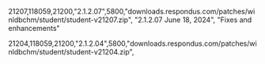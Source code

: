 
<man>21207,118059,21200,"2.1.2.07",5800,"downloads.respondus.com/patches/winldbchm/student/student-v21207.zip",
"2.1.2.07 June 18, 2024",
"Fixes and enhancements"

<auto>21204,118059,21200,"2.1.2.04",5800,"downloads.respondus.com/patches/winldbchm/student/student-v21204.zip",


